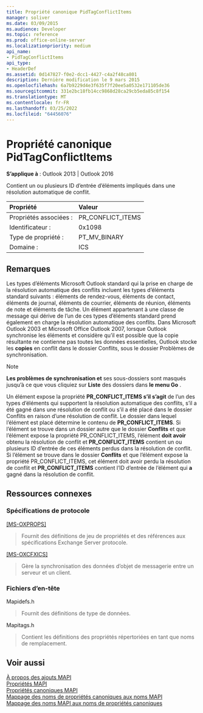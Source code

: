 ```yaml
---
title: Propriété canonique PidTagConflictItems
manager: soliver
ms.date: 03/09/2015
ms.audience: Developer
ms.topic: reference
ms.prod: office-online-server
ms.localizationpriority: medium
api_name:
- PidTagConflictItems
api_type:
- HeaderDef
ms.assetid: 0d147827-f0e2-dcc1-4427-c4a2f48ca801
description: Dernière modification le 9 mars 2015
ms.openlocfilehash: 6a7b9229d4e3f635f7f20ee5a0532e171105de36
ms.sourcegitcommit: 331e2bc18fb14cc9868d28ca29cb5eda85c8f154
ms.translationtype: MT
ms.contentlocale: fr-FR
ms.lasthandoff: 03/25/2022
ms.locfileid: "64456076"
---
```

# <a name="pidtagconflictitems-canonical-property"></a>Propriété canonique PidTagConflictItems

**S’applique à** : Outlook 2013 | Outlook 2016
  
Contient un ou plusieurs ID d’entrée d’éléments impliqués dans une résolution automatique de conflit.
  
|Propriété|Valeur|
|:-----|:-----|
|Propriétés associées :  <br/> |PR_CONFLICT_ITEMS  <br/> |
|Identificateur :  <br/> |0x1098  <br/> |
|Type de propriété :  <br/> |PT_MV_BINARY  <br/> |
|Domaine :  <br/> |ICS  <br/> |

## <a name="remarks"></a>Remarques

Les types d’éléments Microsoft Outlook standard qui la prise en charge de la résolution automatique des conflits incluent les types d’éléments standard suivants : éléments de rendez-vous, éléments de contact, éléments de journal, éléments de courrier, éléments de réunion, éléments de note et éléments de tâche. Un élément appartenant à une classe de message qui dérive de l’un de ces types d’éléments standard prend également en charge la résolution automatique des conflits. Dans Microsoft Outlook 2003 et Microsoft Office Outlook 2007, lorsque Outlook synchronise les éléments et considère qu’il est possible que la copie résultante ne contienne pas toutes les données essentielles, Outlook stocke les **copies** en conflit dans le dossier Conflits, sous le dossier Problèmes de synchronisation.
  
> [!NOTE]
> **Les problèmes de synchronisation et** ses sous-dossiers sont masqués jusqu’à ce que vous cliquiez sur **Liste** des dossiers dans **le menu Go** .
  
Un élément expose la propriété **PR_CONFLICT_ITEMS s’il s’agit** de l’un des types d’éléments qui supportent la résolution automatique des conflits, s’il a été  gagné dans une résolution de conflit ou s’il a été placé dans le dossier Conflits en raison d’une résolution de conflit. Le dossier dans lequel l’élément est placé détermine le contenu de **PR_CONFLICT_ITEMS**. Si l’élément se trouve dans un dossier autre que le dossier **Conflits** et que l’élément expose la propriété PR_CONFLICT_ITEMS, l’élément **doit avoir** obtenu la résolution de conflit et **PR_CONFLICT_ITEMS** contient un ou plusieurs ID d’entrée de ces éléments perdus dans la résolution de conflit. Si l’élément se trouve dans le dossier **Conflits** et que l’élément expose la propriété PR_CONFLICT_ITEMS, cet élément doit avoir perdu la résolution de conflit et **PR_CONFLICT_ITEMS** contient l’ID d’entrée de l’élément qui **a** gagné dans la résolution de conflit.
  
## <a name="related-resources"></a>Ressources connexes

### <a name="protocol-specifications"></a>Spécifications de protocole

[[MS-OXPROPS]](https://msdn.microsoft.com/library/f6ab1613-aefe-447d-a49c-18217230b148%28Office.15%29.aspx)
  
> Fournit des définitions de jeu de propriétés et des références aux spécifications Exchange Server protocole.

[[MS-OXCFXICS]](https://msdn.microsoft.com/library/b9752f3d-d50d-44b8-9e6b-608a117c8532%28Office.15%29.aspx)
  
> Gère la synchronisation des données d’objet de messagerie entre un serveur et un client.

### <a name="header-files"></a>Fichiers d’en-tête

Mapidefs.h
  
> Fournit des définitions de type de données.

Mapitags.h
  
> Contient les définitions des propriétés répertoriées en tant que noms de remplacement.

## <a name="see-also"></a>Voir aussi

[À propos des ajouts MAPI](about-mapi-additions.md)  
[Propriétés MAPI](mapi-properties.md)  
[Propriétés canoniques MAPI](mapi-canonical-properties.md)  
[Mappage des noms de propriétés canoniques aux noms MAPI](mapping-canonical-property-names-to-mapi-names.md)  
[Mappage des noms MAPI aux noms de propriétés canoniques](mapping-mapi-names-to-canonical-property-names.md)
